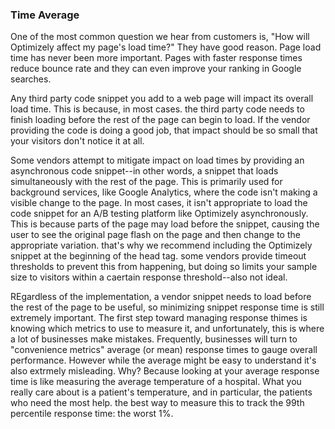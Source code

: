 ### Time Average
One of the most common question we hear from customers is, "How will
Optimizely affect my page's load time?" They have good reason. Page load time
has never been more important. Pages with faster response times reduce bounce
rate and they can even improve your ranking in Google searches.

Any third party code snippet you add to a web page will impact its overall load
time. This is because, in most cases. the third party code needs to finish
loading before the rest of the page can begin to load. If the vendor providing
the code is doing a good job, that impact should be so small that your
visitors don't notice it at all.

Some vendors attempt to mitigate impact on load times by providing an
asynchronous code snippet--in other words, a snippet that loads simultaneously
with the rest of the page. This is primarily used for background services,
like Google Analytics, where the code isn't making a visible change to the
page. In most cases, it isn't appropriate to load the code snippet for an A/B
testing platform like Optimizely asynchronously. This is because parts of the
page may load before the snippet, causing the user to see the original page
flash on the page and then change to the appropriate variation. that's why we
recommend including the Optimizely snippet at the beginning of the head tag.
some vendors provide timeout thresholds to prevent this from happening, but
doing so limits your sample size to visitors within a caertain response
threshold--also not ideal.

REgardless of the implementation, a vendor snippet needs to load before the
rest of the page to be useful, so minimizing snippet response time is still
extremely important. The first step toward managing response thimes is knowing
which metrics to use to measure it, and unfortunately, this is where a lot of
businesses make mistakes. Frequently, businesses will turn to "convenience
metrics" average (or mean) response times to gauge overall performance.
However while the average might be easy to understand it's also extrmely
misleading. Why? Because looking at your average response time is like
measuring the average temperature of a hospital. What you really care about is
a patient's temperature, and in particular, the patients who need the most
help. the best way to measure this to track the 99th percentile response time:
the worst 1%.
